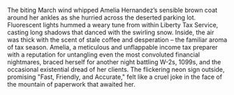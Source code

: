 The biting March wind whipped Amelia Hernandez’s sensible brown coat around her ankles as she hurried across the deserted parking lot.  Fluorescent lights hummed a weary tune from within Liberty Tax Service, casting long shadows that danced with the swirling snow.  Inside, the air was thick with the scent of stale coffee and desperation – the familiar aroma of tax season.  Amelia, a meticulous and unflappable income tax preparer with a reputation for untangling even the most convoluted financial nightmares, braced herself for another night battling W-2s, 1099s, and the occasional existential dread of her clients.  The flickering neon sign outside, promising "Fast, Friendly, and Accurate," felt like a cruel joke in the face of the mountain of paperwork that awaited her.
